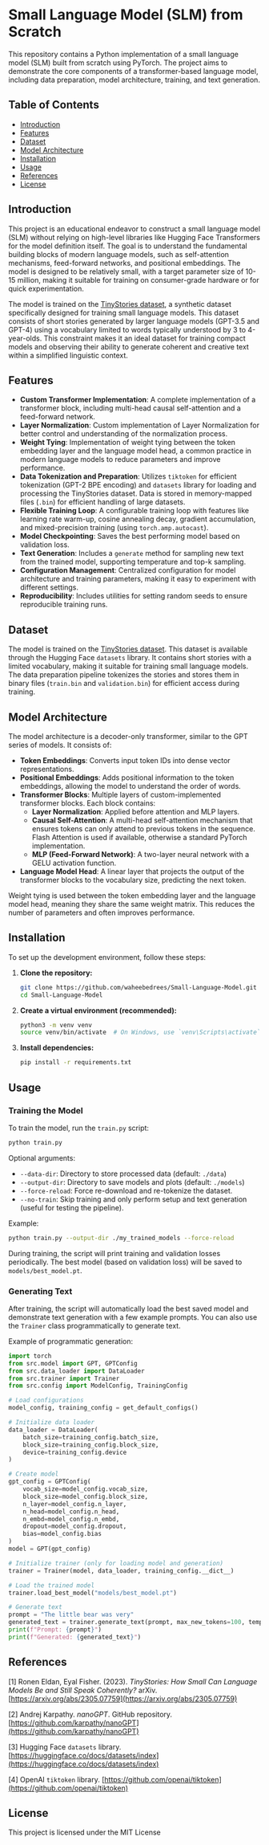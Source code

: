 # Small Language Model (SLM) from Scratch

This repository contains a Python implementation of a small language model (SLM) built from scratch using PyTorch. The project aims to demonstrate the core components of a transformer-based language model, including data preparation, model architecture, training, and text generation.

## Table of Contents

- [Introduction](#introduction)
- [Features](#features)
- [Dataset](#dataset)
- [Model Architecture](#model-architecture)
- [Installation](#installation)
- [Usage](#usage)
- [References](#references)
- [License](#license)

## Introduction

This project is an educational endeavor to construct a small language model (SLM) without relying on high-level libraries like Hugging Face Transformers for the model definition itself. The goal is to understand the fundamental building blocks of modern language models, such as self-attention mechanisms, feed-forward networks, and positional embeddings. The model is designed to be relatively small, with a target parameter size of 10-15 million, making it suitable for training on consumer-grade hardware or for quick experimentation.

The model is trained on the [TinyStories dataset](https://huggingface.co/datasets/roneneldan/TinyStories), a synthetic dataset specifically designed for training small language models. This dataset consists of short stories generated by larger language models (GPT-3.5 and GPT-4) using a vocabulary limited to words typically understood by 3 to 4-year-olds. This constraint makes it an ideal dataset for training compact models and observing their ability to generate coherent and creative text within a simplified linguistic context.

## Features

- **Custom Transformer Implementation**: A complete implementation of a transformer block, including multi-head causal self-attention and a feed-forward network.
- **Layer Normalization**: Custom implementation of Layer Normalization for better control and understanding of the normalization process.
- **Weight Tying**: Implementation of weight tying between the token embedding layer and the language model head, a common practice in modern language models to reduce parameters and improve performance.
- **Data Tokenization and Preparation**: Utilizes `tiktoken` for efficient tokenization (GPT-2 BPE encoding) and `datasets` library for loading and processing the TinyStories dataset. Data is stored in memory-mapped files (`.bin`) for efficient handling of large datasets.
- **Flexible Training Loop**: A configurable training loop with features like learning rate warm-up, cosine annealing decay, gradient accumulation, and mixed-precision training (using `torch.amp.autocast`).
- **Model Checkpointing**: Saves the best performing model based on validation loss.
- **Text Generation**: Includes a `generate` method for sampling new text from the trained model, supporting temperature and top-k sampling.
- **Configuration Management**: Centralized configuration for model architecture and training parameters, making it easy to experiment with different settings.
- **Reproducibility**: Includes utilities for setting random seeds to ensure reproducible training runs.

## Dataset

The model is trained on the [TinyStories dataset](https://huggingface.co/datasets/roneneldan/TinyStories). This dataset is available through the Hugging Face `datasets` library. It contains short stories with a limited vocabulary, making it suitable for training small language models. The data preparation pipeline tokenizes the stories and stores them in binary files (`train.bin` and `validation.bin`) for efficient access during training.

## Model Architecture

The model architecture is a decoder-only transformer, similar to the GPT series of models. It consists of:

- **Token Embeddings**: Converts input token IDs into dense vector representations.
- **Positional Embeddings**: Adds positional information to the token embeddings, allowing the model to understand the order of words.
- **Transformer Blocks**: Multiple layers of custom-implemented transformer blocks. Each block contains:
  - **Layer Normalization**: Applied before attention and MLP layers.
  - **Causal Self-Attention**: A multi-head self-attention mechanism that ensures tokens can only attend to previous tokens in the sequence. Flash Attention is used if available, otherwise a standard PyTorch implementation.
  - **MLP (Feed-Forward Network)**: A two-layer neural network with a GELU activation function.
- **Language Model Head**: A linear layer that projects the output of the transformer blocks to the vocabulary size, predicting the next token.

Weight tying is used between the token embedding layer and the language model head, meaning they share the same weight matrix. This reduces the number of parameters and often improves performance.

## Installation

To set up the development environment, follow these steps:

1. **Clone the repository:**

   ```bash
   git clone https://github.com/waheebedrees/Small-Language-Model.git
   cd Small-Language-Model
   ```

2. **Create a virtual environment (recommended):**

   ```bash
   python3 -m venv venv
   source venv/bin/activate  # On Windows, use `venv\Scripts\activate`
   ```

3. **Install dependencies:**
   ```bash
   pip install -r requirements.txt
   ```

## Usage

### Training the Model

To train the model, run the `train.py` script:

```bash
python train.py
```

Optional arguments:

- `--data-dir`: Directory to store processed data (default: `./data`)
- `--output-dir`: Directory to save models and plots (default: `./models`)
- `--force-reload`: Force re-download and re-tokenize the dataset.
- `--no-train`: Skip training and only perform setup and text generation (useful for testing the pipeline).

Example:

```bash
python train.py --output-dir ./my_trained_models --force-reload
```

During training, the script will print training and validation losses periodically. The best model (based on validation loss) will be saved to `models/best_model.pt`.

### Generating Text

After training, the script will automatically load the best saved model and demonstrate text generation with a few example prompts. You can also use the `Trainer` class programmatically to generate text.

Example of programmatic generation:

```python
import torch
from src.model import GPT, GPTConfig
from src.data_loader import DataLoader
from src.trainer import Trainer
from src.config import ModelConfig, TrainingConfig

# Load configurations
model_config, training_config = get_default_configs()

# Initialize data loader
data_loader = DataLoader(
    batch_size=training_config.batch_size,
    block_size=training_config.block_size,
    device=training_config.device
)

# Create model
gpt_config = GPTConfig(
    vocab_size=model_config.vocab_size,
    block_size=model_config.block_size,
    n_layer=model_config.n_layer,
    n_head=model_config.n_head,
    n_embd=model_config.n_embd,
    dropout=model_config.dropout,
    bias=model_config.bias
)
model = GPT(gpt_config)

# Initialize trainer (only for loading model and generation)
trainer = Trainer(model, data_loader, training_config.__dict__)

# Load the trained model
trainer.load_best_model("models/best_model.pt")

# Generate text
prompt = "The little bear was very"
generated_text = trainer.generate_text(prompt, max_new_tokens=100, temperature=0.7, top_k=50)
print(f"Prompt: {prompt}")
print(f"Generated: {generated_text}")
```

## References

[1] Ronen Eldan, Eyal Fisher. (2023). _TinyStories: How Small Can Language Models Be and Still Speak Coherently?_ arXiv. [https://arxiv.org/abs/2305.07759](https://arxiv.org/abs/2305.07759)

[2] Andrej Karpathy. _nanoGPT_. GitHub repository. [https://github.com/karpathy/nanoGPT](https://github.com/karpathy/nanoGPT)

[3] Hugging Face `datasets` library. [https://huggingface.co/docs/datasets/index](https://huggingface.co/docs/datasets/index)

[4] OpenAI `tiktoken` library. [https://github.com/openai/tiktoken](https://github.com/openai/tiktoken)

## License

This project is licensed under the MIT License
